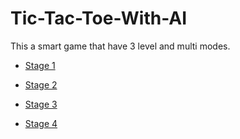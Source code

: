 # Tic-Tac-Toe-With-AI
This a smart game that have 3 level and multi modes.

- [Stage 1](https://github.com/amirelkased/Tic-Tac-Toe-With-AI/tree/main/src/Stage_1)

- [Stage 2](https://github.com/amirelkased/Tic-Tac-Toe-With-AI/tree/main/src/Stage_2)

- [Stage 3](https://github.com/amirelkased/Tic-Tac-Toe-With-AI/tree/main/src/Stage_3)

- [Stage 4](https://github.com/amirelkased/Tic-Tac-Toe-With-AI/tree/main/src/Stage_4)
